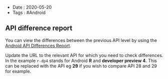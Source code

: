 - Date : 2020-05-20
- Tags : #Android

## API difference report

You can view the differences between the previous API level by using the [Android API Differences Report](https://developer.android.com/sdk/api_diff/r-dp4/changes). 

Update the URL to the relevant API for which you need to check differences. In the example `r-dp4` stands for Android **R** and **developer preview 4**.   This can be replaced with the API eg **29** if you wish to compare API 28 and 29 for example.

